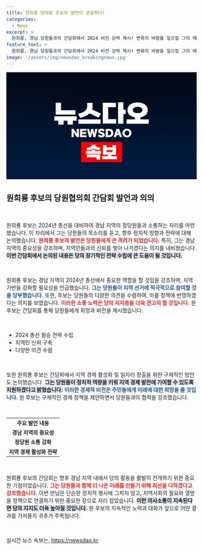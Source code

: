 ```yaml
---
title: 원희룡 당대표 후보의 발언이 궁금하다!
categories:
  - News
excerpt: >
  원희룡, 경남 당원들과의 간담회에서 2024 비전 강력 제시! 변화의 바람을 일으킬 그의 메시지는 과연 무엇일까?
feature_text: >
  원희룡, 경남 당원들과의 간담회에서 2024 비전 강력 제시! 변화의 바람을 일으킬 그의 메시지는 과연 무엇일까?
image: '/assets/img/newsdao_breakingnews.jpg'
---
```


<p><img src="/assets/img/newsdao_breakingnews.jpg" alt="cryptoinkorea 속보" /></p>

<h2 data-ke-size="size26">원희룡 후보의 당원협의회 간담회 발언과 의의</h2>

<p data-ke-size="size16">&nbsp;</p>

<p>원희룡 후보는 2024년 총선을 대비하여 경남 지역의 정당원들과 소통하는 자리를 마련했습니다. 이 자리에서 그는 당원들의 목소리를 듣고, 향후 정치적 방향과 전략에 대해 논의했습니다. <b><span style="color: #ee2323;">원희룡 후보의 발언은 당원들에게 큰 격려가 되었습니다.</span></b> 특히, 그는 경남 지역의 중요성을 강조하며, 지역민들과의 신뢰를 쌓아 나가겠다는 의지를 내비쳤습니다. <b><span style="background-color: #21538527;">이번 간담회에서 논의된 내용은 당의 장기적인 전략 수립에 큰 도움이 될 것입니다.</span></b></p>

<p data-ke-size="size16">&nbsp;</p>

<p>원희룡 후보는 경남 지역이 2024년 총선에서 중요한 역할을 할 것임을 강조하며, 지역 기반을 강화할 필요성을 언급했습니다. <b><span style="color: #1a5490;">그는 당원들이 지역 선거에 적극적으로 참여할 것을 당부했습니다.</span></b> 또한, 후보는 당원들의 다양한 의견을 수렴하여, 이를 정책에 반영하겠다는 의지를 보였습니다. <b><span style="color: #ee2323;">이러한 소통 노력은 당의 지지층을 더욱 견고히 할 것입니다.</span></b> 원 후보는 간담회를 통해 당원들에게 희망과 비전을 제시했습니다.</p>

<p data-ke-size="size16">&nbsp;</p>

<ul>
    <li>2024 총선 필승 전략 수립</li>
    <li>지역민 신뢰 구축</li>
    <li>다양한 의견 수렴</li>
</ul>

<p data-ke-size="size16">&nbsp;</p>

<p>또한 원희룡 후보는 간담회에서 지역 경제 활성화 및 일자리 창출을 위한 구체적인 방안도 논의했습니다. <b><span style="background-color: #21538527;">그는 당원들이 정치적 역량을 키워 지역 경제 발전에 기여할 수 있도록 지원하겠다고 밝혔습니다.</span></b> <b><span style="color: #1a5490;">이러한 경제적 비전은 주민들에게 미래에 대한 희망을 줄 것입니다.</span></b> 원 후보는 구체적인 경제 정책을 제안하면서 당원들과의 협력을 강조했습니다.</p>

<p data-ke-size="size16">&nbsp;</p>

<table>
    <tr>
        <td style="text-align: center; height: 17px;"><b>주요 발언 내용</b></td>
    </tr>
    <tr>
        <td style="text-align: center; height: 17px;"><b>경남 지역의 중요성</b></td>
    </tr>
    <tr>
        <td style="text-align: center; height: 17px;"><b>정당원 소통 강화</b></td>
    </tr>
    <tr>
        <td style="text-align: center; height: 17px;"><b>지역 경제 활성화 전략</b></td>
    </tr>
</table>

<p data-ke-size="size16">&nbsp;</p>

<p>원희룡 후보의 간담회는 향후 경남 지역 내에서 당의 활동을 활발히 전개하기 위한 중요한 기점이었습니다. <b><span style="color: #ee2323;">그는 당원들과 함께 더 나은 미래를 만들기 위해 최선을 다하겠다고 강조했습니다.</span></b> 이번 만남은 단순한 정치적 행사에 그치지 않고, 지역사회의 필요와 열망을 정책으로 연결하기 위한 중요한 장으로 자리 잡았습니다. <b><span style="background-color: #21538527;">이런 의사소통이 지속된다면 당의 지지도 더욱 높아질 것입니다.</span></b> 원 후보의 지속적인 노력과 대화가 앞으로 어떤 결과를 가져올지 귀추가 주목됩니다.</p>

<p data-ke-size="size16">&nbsp;</p>
실시간 뉴스 속보는, <a href="https://newsdao.kr" rel="dofollow">https://newsdao.kr</a>


